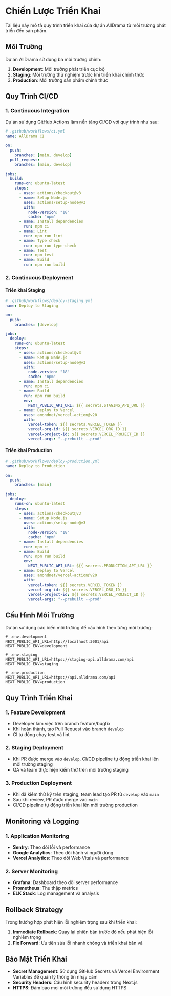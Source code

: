 # Chiến Lược Triển Khai

Tài liệu này mô tả quy trình triển khai của dự án AllDrama từ môi trường phát triển đến sản phẩm.

## Môi Trường

Dự án AllDrama sử dụng ba môi trường chính:

1. **Development**: Môi trường phát triển cục bộ
2. **Staging**: Môi trường thử nghiệm trước khi triển khai chính thức
3. **Production**: Môi trường sản phẩm chính thức

## Quy Trình CI/CD

### 1. Continuous Integration

Dự án sử dụng GitHub Actions làm nền tảng CI/CD với quy trình như sau:

```yaml
# .github/workflows/ci.yml
name: AllDrama CI

on:
  push:
    branches: [main, develop]
  pull_request:
    branches: [main, develop]

jobs:
  build:
    runs-on: ubuntu-latest
    steps:
      - uses: actions/checkout@v3
      - name: Setup Node.js
        uses: actions/setup-node@v3
        with:
          node-version: "18"
          cache: "npm"
      - name: Install dependencies
        run: npm ci
      - name: Lint
        run: npm run lint
      - name: Type check
        run: npm run type-check
      - name: Test
        run: npm test
      - name: Build
        run: npm run build
```

### 2. Continuous Deployment

#### Triển khai Staging

```yaml
# .github/workflows/deploy-staging.yml
name: Deploy to Staging

on:
  push:
    branches: [develop]

jobs:
  deploy:
    runs-on: ubuntu-latest
    steps:
      - uses: actions/checkout@v3
      - name: Setup Node.js
        uses: actions/setup-node@v3
        with:
          node-version: "18"
          cache: "npm"
      - name: Install dependencies
        run: npm ci
      - name: Build
        run: npm run build
        env:
          NEXT_PUBLIC_API_URL: ${{ secrets.STAGING_API_URL }}
      - name: Deploy to Vercel
        uses: amondnet/vercel-action@v20
        with:
          vercel-token: ${{ secrets.VERCEL_TOKEN }}
          vercel-org-id: ${{ secrets.VERCEL_ORG_ID }}
          vercel-project-id: ${{ secrets.VERCEL_PROJECT_ID }}
          vercel-args: "--prebuilt --prod"
```

#### Triển khai Production

```yaml
# .github/workflows/deploy-production.yml
name: Deploy to Production

on:
  push:
    branches: [main]

jobs:
  deploy:
    runs-on: ubuntu-latest
    steps:
      - uses: actions/checkout@v3
      - name: Setup Node.js
        uses: actions/setup-node@v3
        with:
          node-version: "18"
          cache: "npm"
      - name: Install dependencies
        run: npm ci
      - name: Build
        run: npm run build
        env:
          NEXT_PUBLIC_API_URL: ${{ secrets.PRODUCTION_API_URL }}
      - name: Deploy to Vercel
        uses: amondnet/vercel-action@v20
        with:
          vercel-token: ${{ secrets.VERCEL_TOKEN }}
          vercel-org-id: ${{ secrets.VERCEL_ORG_ID }}
          vercel-project-id: ${{ secrets.VERCEL_PROJECT_ID }}
          vercel-args: "--prebuilt --prod"
```

## Cấu Hình Môi Trường

Dự án sử dụng các biến môi trường để cấu hình theo từng môi trường:

```
# .env.development
NEXT_PUBLIC_API_URL=http://localhost:3001/api
NEXT_PUBLIC_ENV=development

# .env.staging
NEXT_PUBLIC_API_URL=https://staging-api.alldrama.com/api
NEXT_PUBLIC_ENV=staging

# .env.production
NEXT_PUBLIC_API_URL=https://api.alldrama.com/api
NEXT_PUBLIC_ENV=production
```

## Quy Trình Triển Khai

### 1. Feature Development

- Developer làm việc trên branch feature/bugfix
- Khi hoàn thành, tạo Pull Request vào branch `develop`
- CI tự động chạy test và lint

### 2. Staging Deployment

- Khi PR được merge vào `develop`, CI/CD pipeline tự động triển khai lên môi trường staging
- QA và team thực hiện kiểm thử trên môi trường staging

### 3. Production Deployment

- Khi đã kiểm thử kỹ trên staging, team lead tạo PR từ `develop` vào `main`
- Sau khi review, PR được merge vào `main`
- CI/CD pipeline tự động triển khai lên môi trường production

## Monitoring và Logging

### 1. Application Monitoring

- **Sentry**: Theo dõi lỗi và performance
- **Google Analytics**: Theo dõi hành vi người dùng
- **Vercel Analytics**: Theo dõi Web Vitals và performance

### 2. Server Monitoring

- **Grafana**: Dashboard theo dõi server performance
- **Prometheus**: Thu thập metrics
- **ELK Stack**: Log management và analysis

## Rollback Strategy

Trong trường hợp phát hiện lỗi nghiêm trọng sau khi triển khai:

1. **Immediate Rollback**: Quay lại phiên bản trước đó nếu phát hiện lỗi nghiêm trọng
2. **Fix Forward**: Ưu tiên sửa lỗi nhanh chóng và triển khai bản vá

## Bảo Mật Triển Khai

- **Secret Management**: Sử dụng GitHub Secrets và Vercel Environment Variables để quản lý thông tin nhạy cảm
- **Security Headers**: Cấu hình security headers trong Next.js
- **HTTPS**: Đảm bảo mọi môi trường đều sử dụng HTTPS
